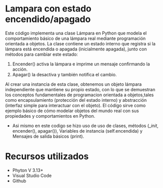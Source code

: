 # Lampara con estado encendido/apagado
Este código implementa una clase Lámpara en Python que modela el comportamiento básico de una lámpara real mediante programación orientada a objetos. La clase contiene un estado interno que registra si la lámpara está encendida o apagada (inicialmente apagada), junto con métodos para cambiar este estado: 
1. Encender() activa la lámpara e imprime un mensaje confirmando la acción.
2. Apagar() la desactiva y también notifica el cambio.
  
Al crear una instancia de esta clase, obtenemos un objeto lámpara independiente que mantiene su propio estado, con lo que se demuestran los conceptos fundamentales de programacion orientada a objetos,tales como encapsulamiento (protección del estado interno) y abstracción (interfaz simple para interactuar con el objeto). 
El código sirve como ejemplo básico de cómo modelar objetos del mundo real con sus propiedades y comportamientos en Python.

- Asi mismo en este codigo se hizo uso de uso de clases, métodos (__init_, encender(), apagar()), Variables de instancia (self.encendida) y Mensajes de salida básicos (print).


# Recursos utilizados
- Phyton V 3.13+
- Visual Studio Code
- Github
